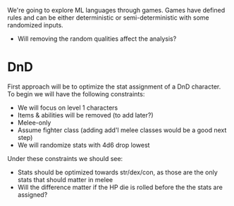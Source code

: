 We're going to explore ML languages through games.
Games have defined rules and can be either deterministic or semi-deterministic with some randomized inputs.
* Will removing the random qualities affect the analysis?

# DnD
First approach will be to optimize the stat assignment of a DnD character.
To begin we will have the following constraints:
* We will focus on level 1 characters
* Items & abilities will be removed (to add later?)
* Melee-only
* Assume fighter class (adding add'l melee classes would be a good next step)
* We will randomize stats with 4d6 drop lowest

Under these constraints we should see:
* Stats should be optimized towards str/dex/con, as those are the only stats that should matter in melee
* Will the difference matter if the HP die is rolled before the the stats are assigned?